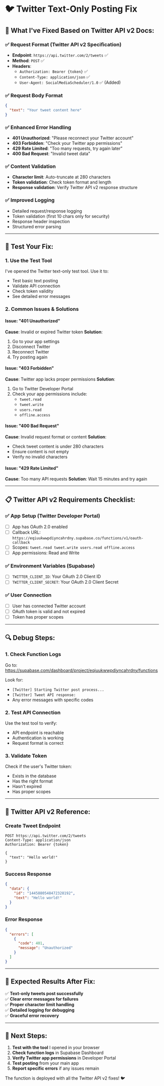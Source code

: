 # 🐦 Twitter Text-Only Posting Fix

## 🔧 **What I've Fixed Based on Twitter API v2 Docs:**

### **✅ Request Format (Twitter API v2 Specification)**
- **Endpoint**: `https://api.twitter.com/2/tweets` ✅
- **Method**: `POST` ✅
- **Headers**: 
  - `Authorization: Bearer {token}` ✅
  - `Content-Type: application/json` ✅
  - `User-Agent: SocialMediaScheduler/1.0` ✅ (Added)

### **✅ Request Body Format**
```json
{
  "text": "Your tweet content here"
}
```

### **✅ Enhanced Error Handling**
- **401 Unauthorized**: "Please reconnect your Twitter account"
- **403 Forbidden**: "Check your Twitter app permissions"
- **429 Rate Limited**: "Too many requests, try again later"
- **400 Bad Request**: "Invalid tweet data"

### **✅ Content Validation**
- **Character limit**: Auto-truncate at 280 characters
- **Token validation**: Check token format and length
- **Response validation**: Verify Twitter API v2 response structure

### **✅ Improved Logging**
- Detailed request/response logging
- Token validation (first 10 chars only for security)
- Response header inspection
- Structured error parsing

---

## 🧪 **Test Your Fix:**

### **1. Use the Test Tool**
I've opened the Twitter text-only test tool. Use it to:
- Test basic text posting
- Validate API connection
- Check token validity
- See detailed error messages

### **2. Common Issues & Solutions**

#### **Issue: "401 Unauthorized"**
**Cause**: Invalid or expired Twitter token
**Solution**: 
1. Go to your app settings
2. Disconnect Twitter
3. Reconnect Twitter
4. Try posting again

#### **Issue: "403 Forbidden"**
**Cause**: Twitter app lacks proper permissions
**Solution**:
1. Go to Twitter Developer Portal
2. Check your app permissions include:
   - `tweet.read`
   - `tweet.write`
   - `users.read`
   - `offline.access`

#### **Issue: "400 Bad Request"**
**Cause**: Invalid request format or content
**Solution**:
- Check tweet content is under 280 characters
- Ensure content is not empty
- Verify no invalid characters

#### **Issue: "429 Rate Limited"**
**Cause**: Too many API requests
**Solution**: Wait 15 minutes and try again

---

## 📋 **Twitter API v2 Requirements Checklist:**

### **✅ App Setup (Twitter Developer Portal)**
- [ ] App has OAuth 2.0 enabled
- [ ] Callback URL: `https://eqiuukwwpdiyncahrdny.supabase.co/functions/v1/oauth-callback`
- [ ] Scopes: `tweet.read tweet.write users.read offline.access`
- [ ] App permissions: Read and Write

### **✅ Environment Variables (Supabase)**
- [ ] `TWITTER_CLIENT_ID`: Your OAuth 2.0 Client ID
- [ ] `TWITTER_CLIENT_SECRET`: Your OAuth 2.0 Client Secret

### **✅ User Connection**
- [ ] User has connected Twitter account
- [ ] OAuth token is valid and not expired
- [ ] Token has proper scopes

---

## 🔍 **Debug Steps:**

### **1. Check Function Logs**
Go to: https://supabase.com/dashboard/project/eqiuukwwpdiyncahrdny/functions

Look for:
- `[Twitter] Starting Twitter post process...`
- `[Twitter] Tweet API response:`
- Any error messages with specific codes

### **2. Test API Connection**
Use the test tool to verify:
- API endpoint is reachable
- Authentication is working
- Request format is correct

### **3. Validate Token**
Check if the user's Twitter token:
- Exists in the database
- Has the right format
- Hasn't expired
- Has proper scopes

---

## 📖 **Twitter API v2 Reference:**

### **Create Tweet Endpoint**
```
POST https://api.twitter.com/2/tweets
Content-Type: application/json
Authorization: Bearer {token}

{
  "text": "Hello world!"
}
```

### **Success Response**
```json
{
  "data": {
    "id": "1445880548472328192",
    "text": "Hello world!"
  }
}
```

### **Error Response**
```json
{
  "errors": [
    {
      "code": 401,
      "message": "Unauthorized"
    }
  ]
}
```

---

## 🎯 **Expected Results After Fix:**

✅ **Text-only tweets post successfully**  
✅ **Clear error messages for failures**  
✅ **Proper character limit handling**  
✅ **Detailed logging for debugging**  
✅ **Graceful error recovery**  

---

## 🚀 **Next Steps:**

1. **Test with the tool** I opened in your browser
2. **Check function logs** in Supabase Dashboard
3. **Verify Twitter app permissions** in Developer Portal
4. **Test posting** from your main app
5. **Report specific errors** if any issues remain

The function is deployed with all the Twitter API v2 fixes! 🐦
